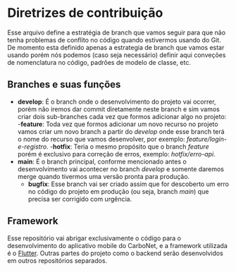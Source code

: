 # Diretrizes de contribuição

Esse arquivo define a estratégia de branch que vamos seguir para que não tenha problemas de conflito no código quando estivermos usando do Git. De momento esta definido apenas a estrategia de branch que vamos estar usando porém nós podemos (caso seja necessário) definir aqui conveções de nomenclatura no código, padrões de modelo de classe, etc.

## Branches e suas funções

- **develop**: É o branch onde o desenvolvimento do projeto vai ocorrer, porém não iremos dar commit diretamente neste branch e sim vamos criar dois sub-branches cada vez que formos adicionar algo no projeto:
    -**feature**: Toda vez que formos adicionar um novo recurso no projeto vamos criar um novo branch a partir do *develop* onde esse branch terá o nome do recurso que vamos desenvolver, por exemplo: *feature/login-e-registro*.
    -**hotfix**: Teria o mesmo propósito que o branch *feature* porém é exclusivo para correção de erros, exemplo: *hotfix/erro-api*.
- **main**: É o branch principal, conforme mencionado antes o desenvolvimento vai acontecer no branch *develop* e somente daremos merge quando tivermos uma versão pronta para produção.
    - **bugfix**: Esse branch vai ser criado assim que for descoberto um erro no código do projeto em produção (ou seja, branch *main*) que precisa ser corrigido com urgência.

## Framework

Esse repositório vai abrigar exclusivamente o código para o desenvolvimento do aplicativo mobile do CarboNet, e a framework utilizada é o [Flutter](https://docs.flutter.dev/). Outras partes do projeto como o backend serão desenvolvidos em outros repositórios separados.
